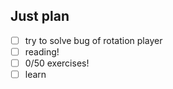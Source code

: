 ## Just plan
- [ ] try to solve bug of rotation player
- [ ] reading!
- [ ] 0/50 exercises!
- [ ] learn
